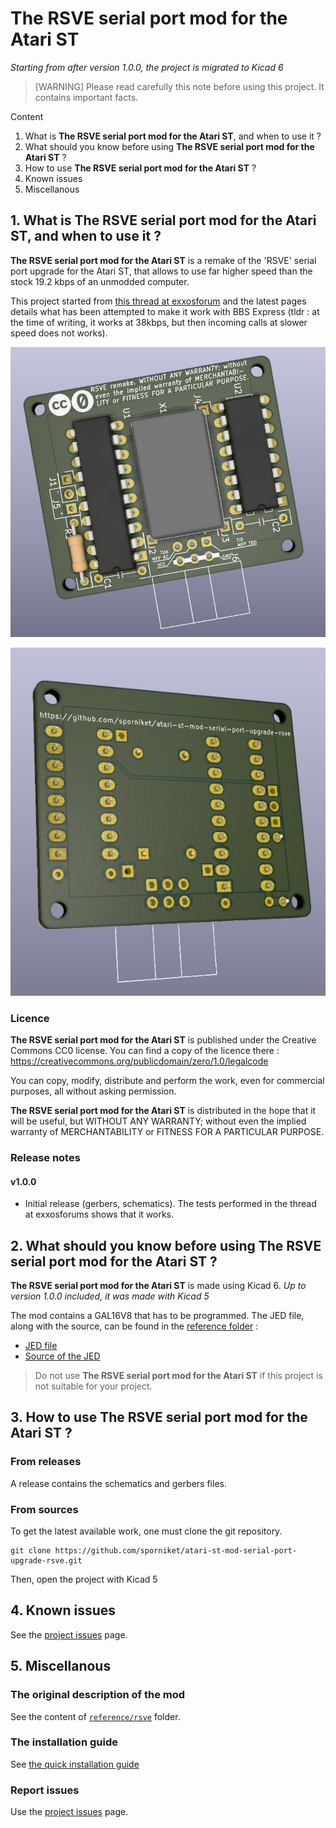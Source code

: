 # The RSVE serial port mod for the Atari ST

_Starting from after version 1.0.0, the project is migrated to Kicad 6_

> [WARNING] Please read carefully this note before using this project. It contains important facts.

Content

1. What is **The RSVE serial port mod for the Atari ST**, and when to use it ?
2. What should you know before using **The RSVE serial port mod for the Atari ST** ?
3. How to use **The RSVE serial port mod for the Atari ST** ?
4. Known issues
5. Miscellanous

## 1. What is **The RSVE serial port mod for the Atari ST**, and when to use it ?

**The RSVE serial port mod for the Atari ST** is a remake of the 'RSVE' serial port upgrade for the Atari ST, that allows to use far higher speed than the stock 19.2 kbps of an unmodded computer.

This project started from [this thread at exxosforum](https://exxosforum.co.uk/forum/viewtopic.php?f=29&t=5926) and the latest pages details what has been attempted to make it work with BBS Express (tldr : at the time of writing, it works at 38kbps, but then incoming calls at slower speed does not works).

![Simulated top overview](./gallery/overview-top.jpg)

![Simulated bottom overview](./gallery/overview-bottom.jpg)


### Licence

**The RSVE serial port mod for the Atari ST** is published under the Creative Commons CC0 license. You can find a copy of the licence there : https://creativecommons.org/publicdomain/zero/1.0/legalcode

You can copy, modify, distribute and perform the work, even for commercial purposes, all without asking permission.

**The RSVE serial port mod for the Atari ST** is distributed in the hope that it will be useful, but WITHOUT ANY WARRANTY; without even the implied warranty of MERCHANTABILITY or FITNESS FOR A PARTICULAR PURPOSE.

### Release notes

#### v1.0.0

* Initial release (gerbers, schematics). The tests performed in the thread at exxosforums shows that it works.

## 2. What should you know before using **The RSVE serial port mod for the Atari ST** ?

**The RSVE serial port mod for the Atari ST** is made using Kicad 6. _Up to version 1.0.0 included, it was made with Kicad 5_

The mod contains a GAL16V8 that has to be programmed. The JED file, along with the source, can be found in the [reference folder](./reference/rsve/) :

* [JED file](./reference/rsve/RSVE_GAL.JED)
* [Source of the JED](./reference/rsve/RSVE_GAL.TXT)

> Do not use **The RSVE serial port mod for the Atari ST** if this project is not suitable for your project.

## 3. How to use **The RSVE serial port mod for the Atari ST** ?

### From releases

A release contains the schematics and gerbers files.

### From sources

To get the latest available work, one must clone the git repository.

	git clone https://github.com/sporniket/atari-st-mod-serial-port-upgrade-rsve.git

Then, open the project with Kicad 5

## 4. Known issues
See the [project issues](https://github.com/sporniket/atari-st-mod-serial-port-upgrade-rsve/issues) page.

## 5. Miscellanous

### The original description of the mod

See the content of [`reference/rsve`](./reference/rsve) folder.

### The installation guide

See [the quick installation guide](./reference/quick-installation-guide/rsve-quick-install-guide.pdf)

### Report issues
Use the [project issues](https://github.com/sporniket/atari-st-mod-serial-port-upgrade-rsve/issues) page.
